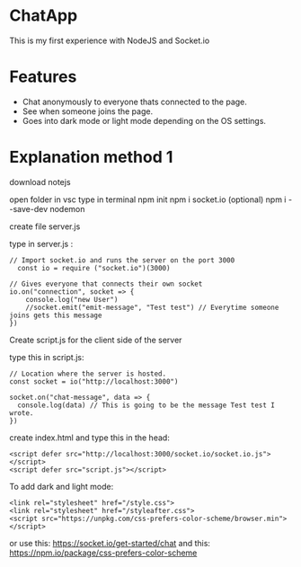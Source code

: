 # ChatApp
 This is my first experience with NodeJS and Socket.io

# Features

  - Chat anonymously to everyone thats connected to the page.
  - See when someone joins the page.
  - Goes into dark mode or light mode depending on the OS settings.

# Explanation method 1

download notejs

open folder in vsc
type in terminal
npm init
npm i socket.io
(optional) npm i --save-dev nodemon

create file server.js

type in server.js :

    // Import socket.io and runs the server on the port 3000
      const io = require ("socket.io")(3000)

    // Gives everyone that connects their own socket
    io.on("connection", socket => {
        console.log("new User")
        //socket.emit("emit-message", "Test test") // Everytime someone joins gets this message
    })


Create script.js for the client side of the server

type this in script.js:

    // Location where the server is hosted.
    const socket = io("http://localhost:3000")

    socket.on("chat-message", data => {
      console.log(data) // This is going to be the message Test test I wrote.
    })

create index.html and type this in the head:

  <!-- where the socket.io is working -->
    <script defer src="http://localhost:3000/socket.io/socket.io.js"></script>
    <script defer src="script.js"></script>

 To add dark and light mode:

  <!-- To transform light mode to dark mode -->
    <link rel="stylesheet" href="/style.css">
    <link rel="stylesheet" href="/styleafter.css">
    <script src="https://unpkg.com/css-prefers-color-scheme/browser.min"></script>

or use this: https://socket.io/get-started/chat
and this: https://npm.io/package/css-prefers-color-scheme